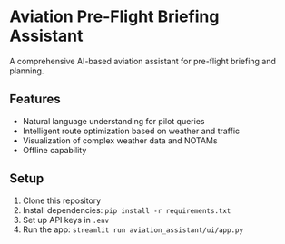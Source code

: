 # Aviation Pre-Flight Briefing Assistant

A comprehensive AI-based aviation assistant for pre-flight briefing and planning.

## Features

- Natural language understanding for pilot queries
- Intelligent route optimization based on weather and traffic
- Visualization of complex weather data and NOTAMs
- Offline capability

## Setup

1. Clone this repository
2. Install dependencies: `pip install -r requirements.txt`
3. Set up API keys in `.env`
4. Run the app: `streamlit run aviation_assistant/ui/app.py`
